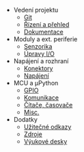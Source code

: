- Vedení projektu
	- [Git](git)
	- [Řízení a přehled](project_management)
	- [Dokumentace](docs)
- Moduly a ext. periferie
	- [Senzorika](sensors)
	- [Úpravy I/O](io_expansion)
- Napájení a rozhraní
	- [Konektory](connectors)
	- [Napájení](pwr_mngmt)
- MCU a μPython
	- [GPIO](gpio)
	- [Komunikace](comms)
	- [Čítače, časovače](timers_counters)
	- [Misc.](misc)
- Dodatky
	- [Užitečné odkazy](helpful_links)
	- [Zdroje](sources)
	- [Výukové desky](custom_boards)